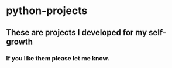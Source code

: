 # python-projects
## These are projects I developed for my self-growth
### If you like them please let me know.
